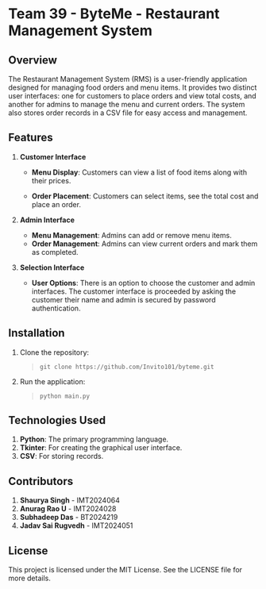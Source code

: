 # Team 39 - ByteMe - Restaurant Management System

## Overview

The Restaurant Management System (RMS) is a user-friendly application designed for managing food orders and menu items. It provides two distinct user interfaces: one for customers to place orders and view total costs, and another for admins to manage the menu and current orders. The system also stores order records in a CSV file for easy access and management.

## Features

1. **Customer Interface**

   - **Menu Display**: Customers can view a list of food items along with their prices.

   - **Order Placement**: Customers can select items, see the total cost and place an order.

2. **Admin Interface**

   - **Menu Management**: Admins can add or remove menu items.
   - **Order Management**: Admins can view current orders and mark them as completed.

3. **Selection Interface**

   - **User Options**: There is an option to choose the customer and admin interfaces. The customer interface is proceeded by asking the customer their name and admin is secured by password authentication.

## Installation

1. Clone the repository:
   > `git clone https://github.com/Invito101/byteme.git`
2. Run the application:
   > `python main.py`

## Technologies Used

1. **Python**: The primary programming language.
2. **Tkinter**: For creating the graphical user interface.
3. **CSV**: For storing records.

## Contributors

1. **Shaurya Singh** - IMT2024064
2. **Anurag Rao U** - IMT2024028
3. **Subhadeep Das** - BT2024219
4. **Jadav Sai Rugvedh** - IMT2024051

## License

This project is licensed under the MIT License. See the LICENSE file for more details.

